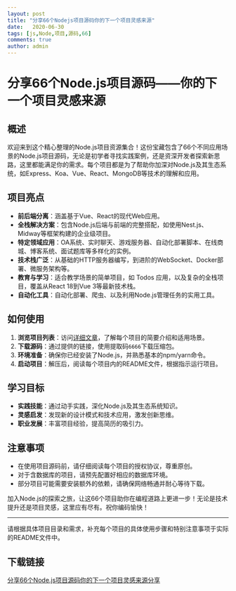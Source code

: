 ```yaml
---
layout: post
title: "分享66个Nodejs项目源码你的下一个项目灵感来源"
date:   2020-06-30
tags: [js,Node,项目,源码,66]
comments: true
author: admin
---
```

# 分享66个Node.js项目源码——你的下一个项目灵感来源

## 概述

欢迎来到这个精心整理的Node.js项目资源集合！这份宝藏包含了66个不同应用场景的Node.js项目源码，无论是初学者寻找实践案例，还是资深开发者探索新思路，这里都能满足你的需求。每个项目都是为了帮助你加深对Node.js及其生态系统，如Express、Koa、Vue、React、MongoDB等技术的理解和应用。

## 项目亮点

- **前后端分离**：涵盖基于Vue、React的现代Web应用。
- **全栈解决方案**：包含Node.js后端与前端的完整搭配，如使用Nest.js、Midway等框架构建的企业级项目。
- **特定领域应用**：OA系统、实时聊天、游戏服务器、自动化部署脚本、在线商城、博客系统、面试题库等多样化的实例。
- **技术栈广泛**：从基础的HTTP服务器编写，到进阶的WebSocket、Docker部署、微服务架构等。
- **教育与学习**：适合教学场景的简单项目，如 Todos 应用，以及复杂的全栈项目，覆盖从React 18到Vue 3等最新技术栈。
- **自动化工具**：自动化部署、爬虫、以及利用Node.js管理任务的实用工具。

## 如何使用

1. **浏览项目列表**：访问[详细文章](https://blog.csdn.net/adendean/article/details/135278960)，了解每个项目的简要介绍和适用场景。
2. **下载源码**：通过提供的链接，使用提取码`6666`下载压缩包。
3. **环境准备**：确保你已经安装了Node.js，并熟悉基本的npm/yarn命令。
4. **启动项目**：解压后，阅读每个项目内的README文件，根据指示运行项目。

## 学习目标

- **实践技能**：通过动手实践，深化Node.js及其生态系统知识。
- **灵感启发**：发现新的设计模式和技术应用，激发创新思维。
- **职业发展**：丰富项目经验，提高简历的吸引力。

## 注意事项

- 在使用项目源码前，请仔细阅读每个项目的授权协议，尊重原创。
- 对于含数据库的项目，请预先配置好相应的数据库环境。
- 部分项目可能需要安装额外的依赖，请确保网络畅通并耐心等待下载。

加入Node.js的探索之旅，让这66个项目助你在编程道路上更进一步！无论是技术提升还是项目灵感，这里应有尽有。祝你编码愉快！

---

请根据具体项目目录和需求，补充每个项目的具体使用步骤和特别注意事项于实际的README文件中。

## 下载链接

[分享66个Node.js项目源码你的下一个项目灵感来源分享](https://pan.quark.cn/s/03a67e25b6c4)